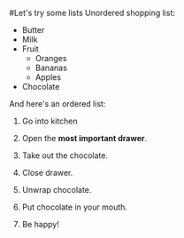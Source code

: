 #Let's try some lists
Unordered shopping list:
* Butter
* Milk
* Fruit
  * Oranges
  * Bananas
  * Apples
* Chocolate

And here's an ordered list:
1. Go into kitchen

2. Open the **most important drawer**.

3. Take out the chocolate.

4. Close drawer.

5. Unwrap chocolate.

6. Put chocolate in your mouth.

7. Be happy!


